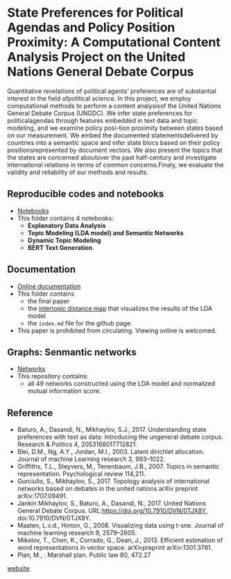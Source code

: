 # State Preferences for Political Agendas and Policy Position Proximity: A Computational Content Analysis Project on the United Nations General Debate Corpus

Quantitative revelations of political agents’ preferences are of substantial interest in the field ofpolitical science. In this project, we employ computational methods to perform a content analysisof the United Nations General Debate Corpus (UNGDC). We infer state preferences for politicalagendas through features embedded in text data and topic modeling, and we examine policy posi-tion proximity between states based on our measurement.  We embed the documented statementsdelivered by countries into a semantic space and infer state blocs based on their policy positionsrepresented by document vectors.  We also present the topics that the states are concerned aboutover the past half-century and investigate international relations in terms of common concerns.Finaly, we evaluate the validity and reliability of our methods and results. 

## Reproducible codes and notebooks
- [Notebooks](https://github.com/luxin-tian/UNGDC/tree/master/project)
- This folder contains 4 notebooks: 
  - **Explanatory Data Analysis**
  - **Topic Modeling (LDA model) and Semantic Networks**
  - **Dynamic Topic Modeling**
  - **BERT Text Generation**.

## Documentation
- [Online documentation](./paper.pdf)
- This folder contains
  - the final paper
  - the [intertopic distance map](./docs/pylda_topic.html) that visualizes the results of the LDA model
  - the `index.md` file for the github page. 
- This paper is prohibited from circulating. Viewing online is welcomed. 

## Graphs: Senmantic networks
- [Networks](./pic)
- This repository contains: 
  - all 49 networks constructed using the LDA model and normalized mutual information score. 

## Reference
- Baturo, A., Dasandi, N., Mikhaylov, S.J., 2017. Understanding state preferences with text as data: Introducing the ungeneral debate corpus. Research & Politics 4, 2053168017712821.
- Blei, D.M., Ng, A.Y., Jordan, M.I., 2003.  Latent dirichlet allocation.  Journal of machine Learning research 3, 993–1022.
- Griffiths, T.L., Steyvers, M., Tenenbaum, J.B., 2007.  Topics in semantic representation.  Psychological review 114,211.
- Gurciullo, S., Mikhaylov, S., 2017. Topology analysis of international networks based on debates in the united nations.arXiv preprint arXiv:1707.09491.
- Jankin Mikhaylov, S., Baturo, A., Dasandi, N., 2017.  United Nations General Debate Corpus.  URL:https://doi.org/10.7910/DVN/0TJX8Y, doi:10.7910/DVN/0TJX8Y.
- Maaten, L.v.d., Hinton, G., 2008. Visualizing data using t-sne. Journal of machine learning research 9, 2579–2605.
- Mikolov, T., Chen, K., Corrado, G., Dean, J., 2013. Efficient estimation of word representations in vector space. arXivpreprint arXiv:1301.3781.
- Plan, M., . Marshall plan. Public law 80, 472.27

[website](http://luxintian.com/UNGDC/)
